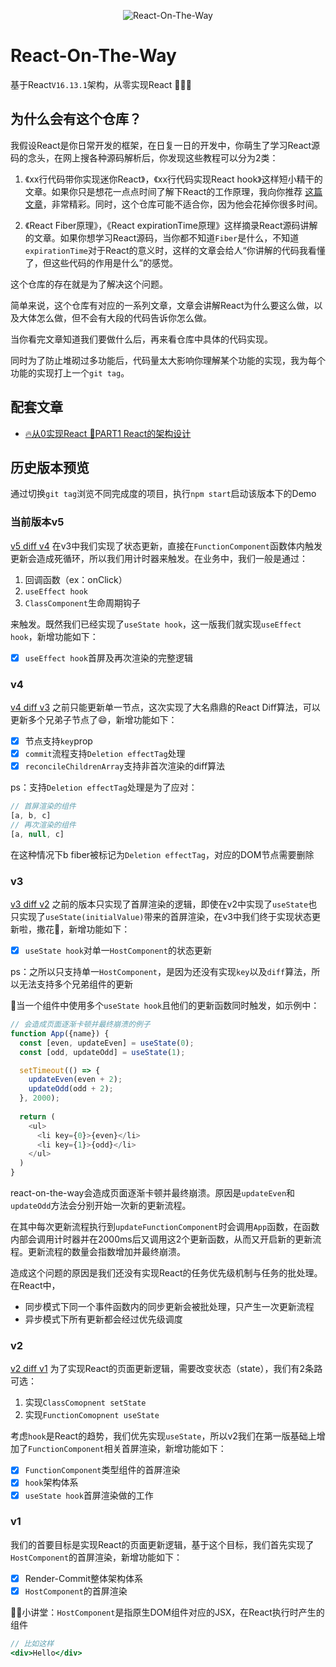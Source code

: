 <p align="center"><img src="https://p3.ssl.qhimg.com/t0154d29702a432306d.png" alt="React-On-The-Way"></p>

# React-On-The-Way
基于React`V16.13.1`架构，从零实现React 🎉🎉🎉

## 为什么会有这个仓库？

我假设React是你日常开发的框架，在日复一日的开发中，你萌生了学习React源码的念头，在网上搜各种源码解析后，你发现这些教程可以分为2类：

1. 《xx行代码带你实现迷你React》，《xx行代码实现React hook》这样短小精干的文章。如果你只是想花一点点时间了解下React的工作原理，我向你推荐 <a href="https://pomb.us/build-your-own-react/">这篇文章</a>，非常精彩。同时，这个仓库可能不适合你，因为他会花掉你很多时间。

2. 《React Fiber原理》，《React expirationTime原理》这样摘录React源码讲解的文章。如果你想学习React源码，当你都不知道`Fiber`是什么，不知道`expirationTime`对于React的意义时，这样的文章会给人“你讲解的代码我看懂了，但这些代码的作用是什么”的感觉。

这个仓库的存在就是为了解决这个问题。

简单来说，这个仓库有对应的一系列文章，文章会讲解React为什么要这么做，以及大体怎么做，但不会有大段的代码告诉你怎么做。

当你看完文章知道我们要做什么后，再来看仓库中具体的代码实现。

同时为了防止堆砌过多功能后，代码量太大影响你理解某个功能的实现，我为每个功能的实现打上一个`git tag`。

## 配套文章

- <a href="https://juejin.im/post/5e9abf06e51d454702460bf6">🔥从0实现React 📖PART1 React的架构设计</a>

## 历史版本预览
通过切换`git tag`浏览不同完成度的项目，执行`npm start`启动该版本下的Demo

### 当前版本v5
<a href="https://github.com/BetaSu/react-on-the-way/compare/v5...BetaSu:v4">v5 diff v4</a>
在v3中我们实现了状态更新，直接在`FunctionComponent`函数体内触发更新会造成死循环，所以我们用计时器来触发。在业务中，我们一般是通过：

1. 回调函数（ex：onClick）
2. `useEffect hook`
3. `ClassComponent`生命周期钩子

来触发。既然我们已经实现了`useState hook`，这一版我们就实现`useEffect hook`，新增功能如下：

- [x] `useEffect hook`首屏及再次渲染的完整逻辑

### v4
<a href="https://github.com/BetaSu/react-on-the-way/compare/v4...BetaSu:v3">v4 diff v3</a>
之前只能更新单一节点，这次实现了大名鼎鼎的React Diff算法，可以更新多个兄弟子节点了😄，新增功能如下：
- [x] 节点支持`key`prop
- [x] `commit`流程支持`Deletion effectTag`处理
- [x] `reconcileChildrenArray`支持非首次渲染的diff算法

ps：支持`Deletion effectTag`处理是为了应对：

```javascript
// 首屏渲染的组件
[a, b, c] 
// 再次渲染的组件
[a, null, c] 
```
在这种情况下b fiber被标记为`Deletion effectTag`，对应的DOM节点需要删除

### v3
<a href="https://github.com/BetaSu/react-on-the-way/compare/v3...BetaSu:v2">v3 diff v2</a>
之前的版本只实现了首屏渲染的逻辑，即使在v2中实现了`useState`也只实现了`useState(initialValue)`带来的首屏渲染，在v3中我们终于实现状态更新啦，撒花🎉，新增功能如下：
- [x] `useState hook`对单一`HostComponent`的状态更新

ps：之所以只支持单一`HostComponent`，是因为还没有实现`key`以及`diff`算法，所以无法支持多个兄弟组件的更新

🐛当一个组件中使用多个`useState hook`且他们的更新函数同时触发，如示例中：

```javascript
// 会造成页面逐渐卡顿并最终崩溃的例子
function App({name}) {
  const [even, updateEven] = useState(0);
  const [odd, updateOdd] = useState(1);

  setTimeout(() => {
    updateEven(even + 2);
    updateOdd(odd + 2);  
  }, 2000);
  
  return (
    <ul>
      <li key={0}>{even}</li>
      <li key={1}>{odd}</li>
    </ul>
  )
}

```
react-on-the-way会造成页面逐渐卡顿并最终崩溃。原因是`updateEven`和`updateOdd`方法会分别开始一次新的更新流程。

在其中每次更新流程执行到`updateFunctionComponent`时会调用`App`函数，在函数内部会调用计时器并在2000ms后又调用这2个更新函数，从而又开启新的更新流程。更新流程的数量会指数增加并最终崩溃。

造成这个问题的原因是我们还没有实现React的任务优先级机制与任务的批处理。在React中，

- 同步模式下同一个事件函数内的同步更新会被批处理，只产生一次更新流程
- 异步模式下所有更新都会经过优先级调度

### v2
<a href="https://github.com/BetaSu/react-on-the-way/compare/v2...BetaSu:v1">v2 diff v1</a>
为了实现React的页面更新逻辑，需要改变状态（state），我们有2条路可选：

1. 实现`ClassComopnent setState`
2. 实现`FunctionComopnent useState`

考虑`hook`是React的趋势，我们优先实现`useState`，所以v2我们在第一版基础上增加了`FunctionComponent`相关首屏渲染，新增功能如下：
- [x] `FunctionComponent`类型组件的首屏渲染
- [x] `hook`架构体系
- [x] `useState hook`首屏渲染做的工作

### v1
我们的首要目标是实现React的页面更新逻辑，基于这个目标，我们首先实现了`HostComponent`的首屏渲染，新增功能如下：
- [x] Render-Commit整体架构体系
- [x] `HostComponent`的首屏渲染

🙋‍♂️小讲堂：`HostComponent`是指原生DOM组件对应的JSX，在React执行时产生的组件
```jsx
// 比如这样
<div>Hello</div>
```

